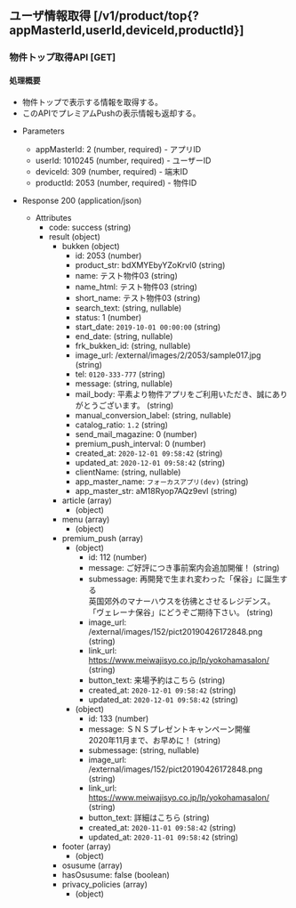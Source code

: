 ## ユーザ情報取得 [/v1/product/top{?appMasterId,userId,deviceId,productId}]

### 物件トップ取得API [GET]

#### 処理概要

* 物件トップで表示する情報を取得する。
* このAPIでプレミアムPushの表示情報も返却する。 

+ Parameters

    + appMasterId: 2 (number, required) - アプリID
    + userId: 1010245 (number, required) - ユーザーID
    + deviceId: 309 (number, required) - 端末ID
    + productId: 2053 (number, required) - 物件ID 

+ Response 200 (application/json)

    + Attributes
        + code: success (string)
        + result (object)
            + bukken (object)
                + id: 2053 (number)
                + product_str: bdXMYEbyYZoKrvl0 (string)
                + name: テスト物件03 (string)
                + name_html: テスト物件03 (string)
                + short_name: テスト物件03 (string)
                + search_text: (string, nullable)
                + status: 1 (number)
                + start_date: `2019-10-01 00:00:00` (string)
                + end_date: (string, nullable)
                + frk_bukken_id: (string, nullable)
                + image_url: /external/images/2/2053/sample017.jpg (string)
                + tel: `0120-333-777` (string)
                + message: (string, nullable)
                + mail_body: 平素より物件アプリをご利用いただき、誠にありがとうございます。 (string)
                + manual_conversion_label: (string, nullable)
                + catalog_ratio: `1.2` (string)
                + send_mail_magazine: 0 (number)
                + premium_push_interval: 0 (number)
                + created_at: `2020-12-01 09:58:42` (string)
                + updated_at: `2020-12-01 09:58:42` (string)
                + clientName: (string, nullable)
                + app_master_name: `フォーカスアプリ(dev)` (string)
                + app_master_str: aM18Ryop7AQz9evl (string)
            + article (array)
            	+ (object)
            + menu (array)
            	+ (object)
            + premium_push (array)
                + (object)
                    + id: 112 (number)
                    + message: ご好評につき事前案内会追加開催！ (string)
                    + submessage: 再開発で生まれ変わった「保谷」に誕生する</br>英国郊外のマナーハウスを彷彿とさせるレジデンス。</br>「ヴェレーナ保谷」にどうぞご期待下さい。 (string)
                    + image_url: /external/images/152/pict20190426172848.png (string)
                    + link_url: https://www.meiwajisyo.co.jp/lp/yokohamasalon/ (string)
                    + button_text: 来場予約はこちら (string)
                    + created_at: `2020-12-01 09:58:42` (string)
                    + updated_at: `2020-12-01 09:58:42` (string)
                + (object)
                    + id: 133 (number)
                    + message: ＳＮＳプレゼントキャンペーン開催</br>2020年11月まで、お早めに！ (string)
                    + submessage: (string, nullable)
                    + image_url: /external/images/152/pict20190426172848.png (string)
                    + link_url: https://www.meiwajisyo.co.jp/lp/yokohamasalon/ (string)
                    + button_text: 詳細はこちら (string)
                    + created_at: `2020-11-01 09:58:42` (string)
                    + updated_at: `2020-11-01 09:58:42` (string)
            + footer (array)
            	+ (object)
            + osusume (array)
            + hasOsusume: false (boolean)
            + privacy_policies (array)
            	+ (object)

